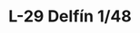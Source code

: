 ---
title: "L-29 Delfín  1/48"
price: 2750.00 
desc: "WEEKEND EDITION, L-29 Delfín  1/48, razmera: 1/48"
img_path: "/assets/img/8464.jpg"
brand: AMMO
available: true
special_offer: false
new: false
soon: false
cat: "Plasticne-Makete"
subcat: "PM-EDUARD"
subsubcat: ""
sifra: "8464"
---